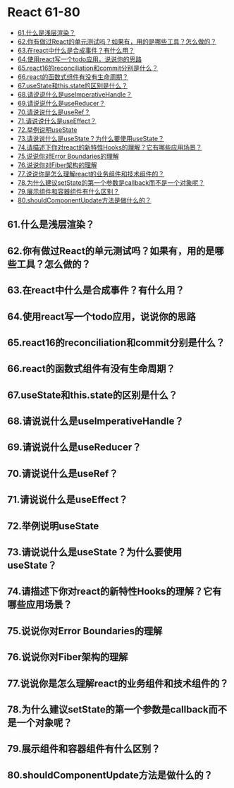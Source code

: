 React 61-80
===
<!-- TOC -->

- [61.什么是浅层渲染？](#61什么是浅层渲染)
- [62.你有做过React的单元测试吗？如果有，用的是哪些工具？怎么做的？](#62你有做过react的单元测试吗如果有用的是哪些工具怎么做的)
- [63.在react中什么是合成事件？有什么用？](#63在react中什么是合成事件有什么用)
- [64.使用react写一个todo应用，说说你的思路](#64使用react写一个todo应用说说你的思路)
- [65.react16的reconciliation和commit分别是什么？](#65react16的reconciliation和commit分别是什么)
- [66.react的函数式组件有没有生命周期？](#66react的函数式组件有没有生命周期)
- [67.useState和this.state的区别是什么？](#67usestate和thisstate的区别是什么)
- [68.请说说什么是useImperativeHandle？](#68请说说什么是useimperativehandle)
- [69.请说说什么是useReducer？](#69请说说什么是usereducer)
- [70.请说说什么是useRef？](#70请说说什么是useref)
- [71.请说说什么是useEffect？](#71请说说什么是useeffect)
- [72.举例说明useState](#72举例说明usestate)
- [73.请说说什么是useState？为什么要使用useState？](#73请说说什么是usestate为什么要使用usestate)
- [74.请描述下你对react的新特性Hooks的理解？它有哪些应用场景？](#74请描述下你对react的新特性hooks的理解它有哪些应用场景)
- [75.说说你对Error Boundaries的理解](#75说说你对error-boundaries的理解)
- [76.说说你对Fiber架构的理解](#76说说你对fiber架构的理解)
- [77.说说你是怎么理解react的业务组件和技术组件的？](#77说说你是怎么理解react的业务组件和技术组件的)
- [78.为什么建议setState的第一个参数是callback而不是一个对象呢？](#78为什么建议setstate的第一个参数是callback而不是一个对象呢)
- [79.展示组件和容器组件有什么区别？](#79展示组件和容器组件有什么区别)
- [80.shouldComponentUpdate方法是做什么的？](#80shouldcomponentupdate方法是做什么的)

<!-- /TOC -->

## 61.什么是浅层渲染？

## 62.你有做过React的单元测试吗？如果有，用的是哪些工具？怎么做的？

## 63.在react中什么是合成事件？有什么用？

## 64.使用react写一个todo应用，说说你的思路 

## 65.react16的reconciliation和commit分别是什么？

## 66.react的函数式组件有没有生命周期？

## 67.useState和this.state的区别是什么？

## 68.请说说什么是useImperativeHandle？

## 69.请说说什么是useReducer？

## 70.请说说什么是useRef？

## 71.请说说什么是useEffect？

## 72.举例说明useState 

## 73.请说说什么是useState？为什么要使用useState？

## 74.请描述下你对react的新特性Hooks的理解？它有哪些应用场景？ 

## 75.说说你对Error Boundaries的理解 

## 76.说说你对Fiber架构的理解

## 77.说说你是怎么理解react的业务组件和技术组件的？

## 78.为什么建议setState的第一个参数是callback而不是一个对象呢？

## 79.展示组件和容器组件有什么区别？

## 80.shouldComponentUpdate方法是做什么的？
